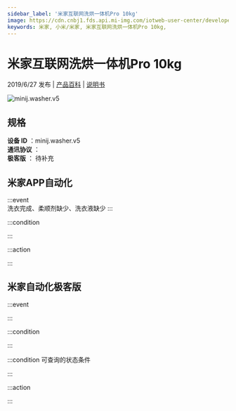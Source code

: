 ```yaml
---
sidebar_label: '米家互联网洗烘一体机Pro 10kg'
image: https://cdn.cnbj1.fds.api.mi-img.com/iotweb-user-center/developer_1679069106408XjzWcbZn.png?GalaxyAccessKeyId=AKVGLQWBOVIRQ3XLEW&Expires=9223372036854775807&Signature=/TjnALVqJ7TLnRDvuygfZp0LYok=
keywords: 米家, 小米/米家, 米家互联网洗烘一体机Pro 10kg, 
---
```

# 米家互联网洗烘一体机Pro 10kg

2019/6/27 发布 | [产品百科](https://home.mi.com/webapp/content/baike/product/index.html?model=minij.washer.v5/) | [说明书](https://home.mi.com/views/introduction.html?model=minij.washer.v5&region=cn)

![minij.washer.v5](https://cdn.cnbj1.fds.api.mi-img.com/iotweb-user-center/developer_1679069106408XjzWcbZn.png?GalaxyAccessKeyId=AKVGLQWBOVIRQ3XLEW&Expires=9223372036854775807&Signature=/TjnALVqJ7TLnRDvuygfZp0LYok=)

## 规格  
> 
**设备 ID** ：minij.washer.v5  
**通讯协议** ：  
**极客版**  ： 待补充 


## 米家APP自动化  

:::event  
洗衣完成、柔顺剂缺少、洗衣液缺少
:::

:::condition  

:::

:::action   

:::

## 米家自动化极客版  

:::event  

:::

:::condition  

:::

:::condition 可查询的状态条件  

:::

:::action  

:::

        
